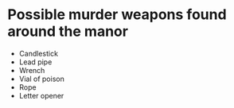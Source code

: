 # Possible murder weapons found around the manor

- Candlestick
- Lead pipe
- Wrench
- Vial of poison
- Rope
- Letter opener
